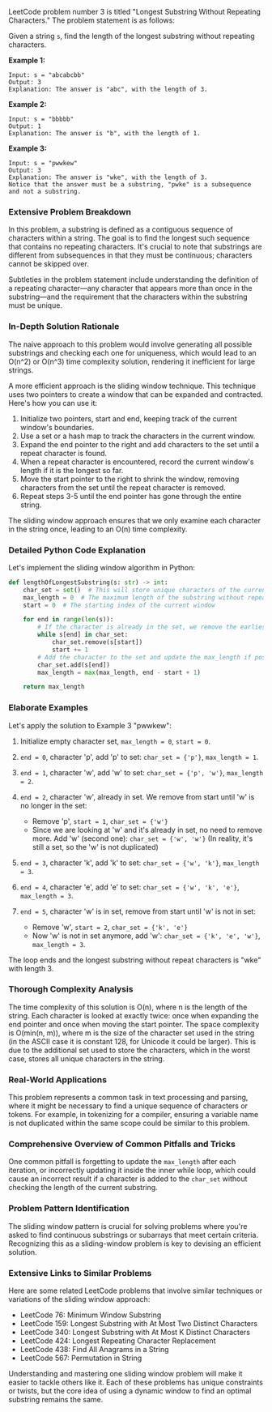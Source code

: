 LeetCode problem number 3 is titled "Longest Substring Without Repeating Characters." The problem statement is as follows:

Given a string `s`, find the length of the longest substring without repeating characters.

**Example 1:**
```
Input: s = "abcabcbb"
Output: 3
Explanation: The answer is "abc", with the length of 3.
```

**Example 2:**
```
Input: s = "bbbbb"
Output: 1
Explanation: The answer is "b", with the length of 1.
```

**Example 3:**
```
Input: s = "pwwkew"
Output: 3
Explanation: The answer is "wke", with the length of 3.
Notice that the answer must be a substring, "pwke" is a subsequence and not a substring.
```

### Extensive Problem Breakdown

In this problem, a substring is defined as a contiguous sequence of characters within a string. The goal is to find the longest such sequence that contains no repeating characters. It's crucial to note that substrings are different from subsequences in that they must be continuous; characters cannot be skipped over.

Subtleties in the problem statement include understanding the definition of a repeating character—any character that appears more than once in the substring—and the requirement that the characters within the substring must be unique.

### In-Depth Solution Rationale

The naive approach to this problem would involve generating all possible substrings and checking each one for uniqueness, which would lead to an O(n^2) or O(n^3) time complexity solution, rendering it inefficient for large strings.

A more efficient approach is the sliding window technique. This technique uses two pointers to create a window that can be expanded and contracted. Here's how you can use it:

1. Initialize two pointers, start and end, keeping track of the current window's boundaries.
2. Use a set or a hash map to track the characters in the current window.
3. Expand the end pointer to the right and add characters to the set until a repeat character is found.
4. When a repeat character is encountered, record the current window's length if it is the longest so far.
5. Move the start pointer to the right to shrink the window, removing characters from the set until the repeat character is removed.
6. Repeat steps 3-5 until the end pointer has gone through the entire string.

The sliding window approach ensures that we only examine each character in the string once, leading to an O(n) time complexity.

### Detailed Python Code Explanation

Let's implement the sliding window algorithm in Python:

```python
def lengthOfLongestSubstring(s: str) -> int:
    char_set = set()  # This will store unique characters of the current window
    max_length = 0  # The maximum length of the substring without repeating characters
    start = 0  # The starting index of the current window

    for end in range(len(s)):
        # If the character is already in the set, we remove the earliest character in the set until it's gone
        while s[end] in char_set:
            char_set.remove(s[start])
            start += 1
        # Add the character to the set and update the max_length if possible
        char_set.add(s[end])
        max_length = max(max_length, end - start + 1)

    return max_length
```

### Elaborate Examples

Let's apply the solution to Example 3 "pwwkew":

1. Initialize empty character set, `max_length = 0`, `start = 0`.
2. `end = 0`, character 'p', add 'p' to set: `char_set = {'p'}`, `max_length = 1`.
3. `end = 1`, character 'w', add 'w' to set: `char_set = {'p', 'w'}`, `max_length = 2`.
4. `end = 2`, character 'w', already in set. We remove from start until 'w' is no longer in the set:

   - Remove 'p', `start = 1`, `char_set = {'w'}`
   - Since we are looking at 'w' and it's already in set, no need to remove more. Add 'w' (second one): `char_set = {'w', 'w'}` (In reality, it's still a set, so the 'w' is not duplicated)

5. `end = 3`, character 'k', add 'k' to set: `char_set = {'w', 'k'}`, `max_length = 3`.
6. `end = 4`, character 'e', add 'e' to set: `char_set = {'w', 'k', 'e'}`, `max_length = 3`.
7. `end = 5`, character 'w' is in set, remove from start until 'w' is not in set:

   - Remove 'w', `start = 2`, `char_set = {'k', 'e'}`
   - Now 'w' is not in set anymore, add 'w': `char_set = {'k', 'e', 'w'}`, `max_length = 3`.

The loop ends and the longest substring without repeat characters is "wke" with length 3.

### Thorough Complexity Analysis

The time complexity of this solution is O(n), where n is the length of the string. Each character is looked at exactly twice: once when expanding the end pointer and once when moving the start pointer. The space complexity is O(min(n, m)), where m is the size of the character set used in the string (in the ASCII case it is constant 128, for Unicode it could be larger). This is due to the additional set used to store the characters, which in the worst case, stores all unique characters in the string.

### Real-World Applications

This problem represents a common task in text processing and parsing, where it might be necessary to find a unique sequence of characters or tokens. For example, in tokenizing for a compiler, ensuring a variable name is not duplicated within the same scope could be similar to this problem.

### Comprehensive Overview of Common Pitfalls and Tricks

One common pitfall is forgetting to update the `max_length` after each iteration, or incorrectly updating it inside the inner while loop, which could cause an incorrect result if a character is added to the `char_set` without checking the length of the current substring.

### Problem Pattern Identification

The sliding window pattern is crucial for solving problems where you're asked to find continuous substrings or subarrays that meet certain criteria. Recognizing this as a sliding-window problem is key to devising an efficient solution.

### Extensive Links to Similar Problems

Here are some related LeetCode problems that involve similar techniques or variations of the sliding window approach:

- LeetCode 76: Minimum Window Substring
- LeetCode 159: Longest Substring with At Most Two Distinct Characters
- LeetCode 340: Longest Substring with At Most K Distinct Characters
- LeetCode 424: Longest Repeating Character Replacement
- LeetCode 438: Find All Anagrams in a String
- LeetCode 567: Permutation in String

Understanding and mastering one sliding window problem will make it easier to tackle others like it. Each of these problems has unique constraints or twists, but the core idea of using a dynamic window to find an optimal substring remains the same.